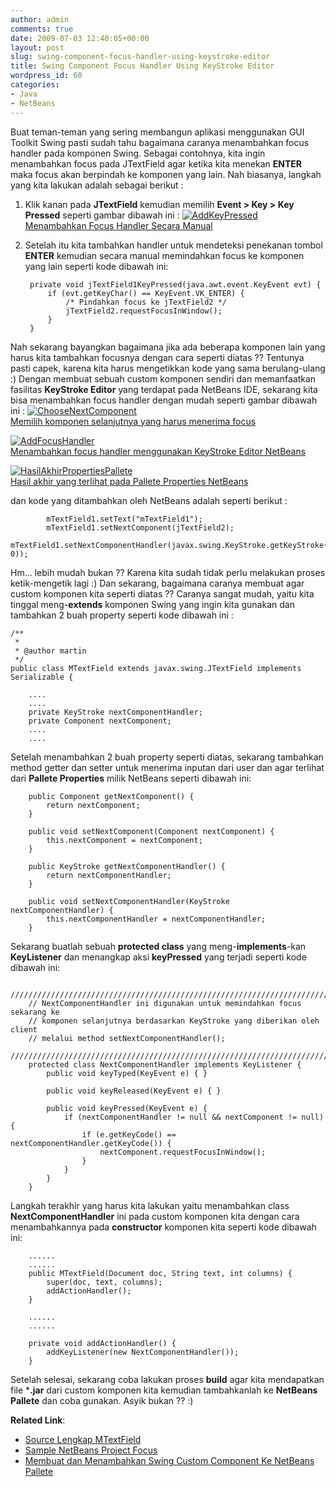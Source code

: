 ```yaml
---
author: admin
comments: true
date: 2009-07-03 12:40:05+00:00
layout: post
slug: swing-component-focus-handler-using-keystroke-editor
title: Swing Component Focus Handler Using KeyStroke Editor
wordpress_id: 60
categories:
- Java
- NetBeans
---
```


Buat teman-teman yang sering membangun aplikasi menggunakan GUI Toolkit Swing pasti sudah tahu bagaimana caranya menambahkan focus handler pada komponen Swing. Sebagai contohnya, kita ingin menambahkan focus pada JTextField agar ketika kita menekan **ENTER** maka focus akan berpindah ke komponen yang lain. Nah biasanya, langkah yang kita lakukan adalah sebagai berikut :
1. Klik kanan pada **JTextField** kemudian memilih **Event > Key > Key Pressed** seperti gambar dibawah ini :
[![AddKeyPressed](http://farm3.static.flickr.com/2599/3684434574_7c77b75d3e.jpg)  
Menambahkan Focus Handler Secara Manual](http://www.flickr.com/photos/10243554@N02/3684434574/)
2. Setelah itu kita tambahkan handler untuk mendeteksi penekanan tombol **ENTER** kemudian secara manual memindahkan focus ke komponen yang lain seperti kode dibawah ini:

    
    
        private void jTextField1KeyPressed(java.awt.event.KeyEvent evt) {
            if (evt.getKeyChar() == KeyEvent.VK_ENTER) {
                /* Pindahkan focus ke jTextField2 */
                jTextField2.requestFocusInWindow();
            }
        }
    


<!-- more -->
Nah sekarang bayangkan bagaimana jika ada beberapa komponen lain yang harus kita tambahkan focusnya dengan cara seperti diatas ?? Tentunya pasti capek, karena kita harus mengetikkan kode yang sama berulang-ulang :) Dengan membuat sebuah custom komponen sendiri dan memanfaatkan fasilitas **KeyStroke Editor** yang terdapat pada NetBeans IDE, sekarang kita bisa menambahkan focus handler dengan mudah seperti gambar dibawah ini :
[![ChooseNextComponent](http://farm3.static.flickr.com/2620/3684434576_27052c9d33.jpg)  
Memilih komponen selanjutnya yang harus menerima focus](http://www.flickr.com/photos/10243554@N02/3684434576/)

[![AddFocusHandler](http://farm3.static.flickr.com/2434/3684434572_85d27b3d96.jpg)  
Menambahkan focus handler menggunakan KeyStroke Editor NetBeans](http://www.flickr.com/photos/10243554@N02/3684434572/)

[![HasilAkhirPropertiesPallete](http://farm3.static.flickr.com/2457/3684434578_259cfa1eb1_o.png)  
Hasil akhir yang terlihat pada Pallete Properties NetBeans](http://www.flickr.com/photos/10243554@N02/3684434578/)

dan kode yang ditambahkan oleh NetBeans adalah seperti berikut :

    
    
            mTextField1.setText("mTextField1");
            mTextField1.setNextComponent(jTextField2);
            mTextField1.setNextComponentHandler(javax.swing.KeyStroke.getKeyStroke(java.awt.event.KeyEvent.VK_ENTER, 0));
    



Hm... lebih mudah bukan ?? Karena kita sudah tidak perlu melakukan proses ketik-mengetik lagi :) Dan sekarang, bagaimana caranya membuat agar custom komponen kita seperti diatas ?? Caranya sangat mudah, yaitu kita tinggal meng-**extends** komponen Swing yang ingin kita gunakan dan tambahkan 2 buah property seperti kode dibawah ini :

    
    
    /**
     *
     * @author martin
     */
    public class MTextField extends javax.swing.JTextField implements Serializable {
    
        ....
        ....
        private KeyStroke nextComponentHandler;
        private Component nextComponent;
    	....
    	....
    



Setelah menambahkan 2 buah property seperti diatas, sekarang tambahkan method getter dan setter untuk menerima inputan dari user dan agar terlihat dari **Pallete Properties** milik NetBeans seperti dibawah ini:

    
    
        public Component getNextComponent() {
            return nextComponent;
        }
    
        public void setNextComponent(Component nextComponent) {
            this.nextComponent = nextComponent;
        }
    
        public KeyStroke getNextComponentHandler() {
            return nextComponentHandler;
        }
    
        public void setNextComponentHandler(KeyStroke nextComponentHandler) {
            this.nextComponentHandler = nextComponentHandler;
        }
    



Sekarang buatlah sebuah **protected class** yang meng-**implements**-kan **KeyListener** dan menangkap aksi **keyPressed** yang terjadi seperti kode dibawah ini:

    
    
        ////////////////////////////////////////////////////////////////////////////
        // NextComponentHandler ini digunakan untuk memindahkan focus sekarang ke
        // komponen selanjutnya berdasarkan KeyStroke yang diberikan oleh client
        // melalui method setNextComponentHandler();
        ///////////////////////////////////////////////////////////////////////////
        protected class NextComponentHandler implements KeyListener {
            public void keyTyped(KeyEvent e) { }
    
            public void keyReleased(KeyEvent e) { }
    
            public void keyPressed(KeyEvent e) {
                if (nextComponentHandler != null && nextComponent != null) {
                    if (e.getKeyCode() == nextComponentHandler.getKeyCode()) {
                        nextComponent.requestFocusInWindow();
                    }
                }
            }
        }
    



Langkah terakhir yang harus kita lakukan yaitu menambahkan class **NextComponentHandler** ini pada custom komponen kita dengan cara menambahkannya pada **constructor** komponen kita seperti kode dibawah ini:

    
    
    	......
    	......
        public MTextField(Document doc, String text, int columns) {
            super(doc, text, columns);
            addActionHandler();
        }
    
    	......
    	......
    
        private void addActionHandler() {
            addKeyListener(new NextComponentHandler());
        }
    



Setelah selesai, sekarang coba lakukan proses **build** agar kita mendapatkan file ***.jar** dari custom komponen kita kemudian tambahkanlah ke **NetBeans Pallete** dan coba gunakan. Asyik bukan ?? :)

**Related Link**:
- [Source Lengkap MTextField](http://code.google.com/p/martinswingutil/source/browse/trunk/MartinSwingUtil/src/component/id/web/martinusadyh/text/MTextField.java)
- [Sample NetBeans Project Focus](http://martinswingutil.googlecode.com/files/SampleProjectFocus.zip)
- [Membuat dan Menambahkan Swing Custom Component Ke NetBeans Pallete](http://martinusadyh.web.id/2009/05/25/membuat-dan-menambahkan-swing-custom-component-ke-netbeans-pallete/)
